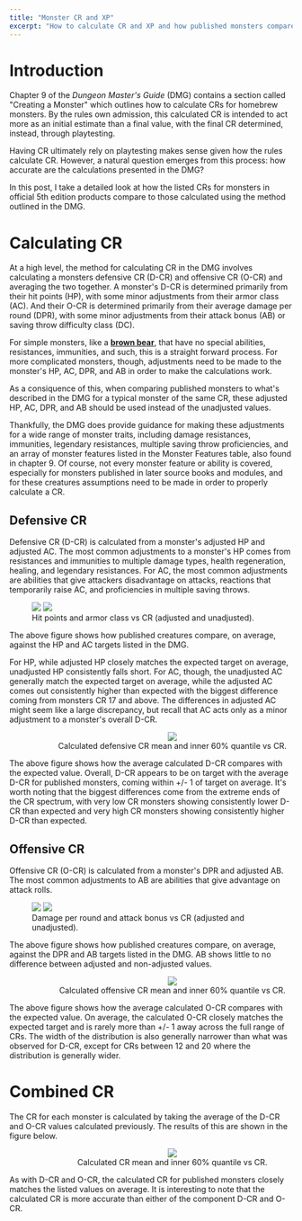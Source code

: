 ```yaml
---
title: "Monster CR and XP"
excerpt: "How to calculate CR and XP and how published monsters compare to expectation."
---
```


# Introduction

Chapter 9 of the _Dungeon Master's Guide_ (DMG) contains a section called "Creating a Monster" which outlines
how to calculate CRs for homebrew monsters. By the rules own admission, this calculated CR is intended
to act more as an initial estimate than a final value, with the final CR determined, instead, through 
playtesting.

Having CR ultimately rely on playtesting makes sense given how the rules calculate CR. However, a natural
question emerges from this process: how accurate are the calculations presented in the DMG?

In this post, I take a detailed look at how the listed CRs for monsters in official 5th edition products 
compare to those calculated using the method outlined in the DMG.

# Calculating CR

At a high level, the method for calculating CR in the DMG involves calculating a monsters defensive CR (D-CR)
and offensive CR (O-CR) and averaging the two together. A monster's D-CR is determined primarily from 
their hit points (HP), with some minor adjustments from their armor class (AC). And their O-CR is determined
primarily from their average damage per round (DPR), with some minor adjustments from their attack bonus (AB)
or saving throw difficulty class (DC).

For simple monsters, like a **[brown bear](https://www.dndbeyond.com/monsters/brown-bear)**, that have no special 
abilities, resistances, immunities, and such, this is a straight forward process. For more complicated monsters,
though, adjustments need to be made to the monster's HP, AC, DPR, and AB in order to make the calculations work.

As a consiquence of this, when comparing published monsters to what's described in the DMG for a typical monster 
of the same CR, these adjusted HP, AC, DPR, and AB should be used instead of the unadjusted values.

Thankfully, the DMG does provide guidance for making these adjustments for a wide range of monster traits, 
including damage resistances, immunities, legendary resistances, multiple saving throw proficiencies, and an array 
of monster features listed in the Monster Features table, also found in chapter 9. Of course, not every monster 
feature or ability is covered, especially for monsters published in later source books and modules, and for these
creatures assumptions need to be made in order to properly calculate a CR.

## Defensive CR

Defensive CR (D-CR) is calculated from a monster's adjusted HP and adjusted AC. The most common 
adjustments to a monster's HP comes from resistances and immunities to multiple damage types, health regeneration, 
healing, and legendary resistances. For AC, the most common adjustments are abilities that give attackers disadvantage 
on attacks, reactions that temporarily raise AC, and proficiencies in multiple saving throws.

<figure class="half">
    <img src="/monsters/monster-cr-and-xp/hp-vs-cr.png">
    <img src="/monsters/monster-cr-and-xp/ac-vs-cr.png">
    <figcaption>Hit points and armor class vs CR (adjusted and unadjusted).</figcaption>
</figure>

The above figure shows how published creatures compare, on average, against the HP and AC targets listed in the DMG.

For HP, while adjusted HP closely matches the expected target on average, unadjusted HP consistently falls short. For
AC, though, the unadjusted AC generally match the expected target on average, while the adjusted AC comes out consistently 
higher than expected with the biggest difference coming from monsters CR 17 and above. The differences in adjusted AC 
might seem like a large discrepancy, but recall that AC acts only as a minor adjustment to a monster's overall D-CR.

<center>
<figure style="width: 500px">
    <img src="/monsters/monster-cr-and-xp/d-cr-vs-cr.png">
    <figcaption>Calculated defensive CR mean and inner 60% quantile vs CR.</figcaption>
</figure>
</center>

The above figure shows how the average calculated D-CR compares with the expected value. 
Overall, D-CR appears to be on target with the average D-CR for published monsters, coming within +/- 1 of target on
average. It's worth noting that the biggest differences come from the extreme ends of the CR spectrum, with very low CR 
monsters showing consistently lower D-CR than expected and very high CR monsters showing consistently higher D-CR than 
expected.

## Offensive CR

Offensive CR (O-CR) is calculated from a monster's DPR and adjusted AB. The most common adjustments to AB are abilities
that give advantage on attack rolls.

<figure class="half">
    <img src="/monsters/monster-cr-and-xp/dpr-vs-cr.png">
    <img src="/monsters/monster-cr-and-xp/ab-vs-cr.png">
    <figcaption>Damage per round and attack bonus vs CR (adjusted and unadjusted).</figcaption>
</figure>

The above figure shows how published creatures compare, on average, against the DPR and AB targets listed in the DMG.
AB shows little to no difference between adjusted and non-adjusted values.

<center>
<figure style="width: 500px">
    <img src="/monsters/monster-cr-and-xp/o-cr-vs-cr.png">
    <figcaption>Calculated offensive CR mean and inner 60% quantile vs CR.</figcaption>
</figure>
</center>

The above figure shows how the average calculated O-CR compares with the expected value. 
On average, the calculated O-CR closely matches the expected target and is rarely more than +/- 1 away across the full 
range of CRs. The width of the distribution is also generally narrower than what was observed for D-CR, except for CRs 
between 12 and 20 where the distribution is generally wider.

# Combined CR

The CR for each monster is calculated by taking the average of the D-CR and O-CR values calculated previously. The
results of this are shown in the figure below.

<center>
<figure style="width: 500px">
    <img src="/monsters/monster-cr-and-xp/dmg-cr-vs-cr.png">
    <figcaption>Calculated CR mean and inner 60% quantile vs CR.</figcaption>
</figure>
</center>

As with D-CR and O-CR, the calculated CR for published monsters closely matches the listed values on average. It is 
interesting to note that the calculated CR is more accurate than either of the component D-CR and O-CR.

<!---
# Calculating XP
A monster's XP can be calculated using the following equation



$$XP_{\rm NPC} = \frac{1}{4} HP \cdot DPR \cdot 1.05^{AB + AC - 14}$$

$$XP_{\rm NPC} = \frac{1}{4} eHP \cdot eDPR$$

where 

$$eDPR = DPR \cdot 1.05^{AB - 2}$$

$$eHP = HP \cdot 1.05^{AC - 12}$$

![Calculated XP vs target XP](calculated-xp-vs-target-xp.png)

![Calculated CR vs target CR](calculated-cr-vs-cr.png)
--->

